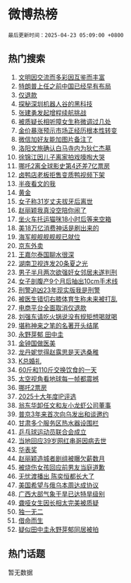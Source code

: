 # 微博热榜

`最后更新时间：2025-04-23 05:09:00 +0800`

## 热门搜索

1. [文明因交流而多彩因互鉴而丰富](https://m.weibo.cn/search?containerid=100103type%3D1%26t%3D10%26q%3D%23%E6%96%87%E6%98%8E%E5%9B%A0%E4%BA%A4%E6%B5%81%E8%80%8C%E5%A4%9A%E5%BD%A9%E5%9B%A0%E4%BA%92%E9%89%B4%E8%80%8C%E4%B8%B0%E5%AF%8C%23&stream_entry_id=51&isnewpage=1&extparam=seat%3D1%26stream_entry_id%3D51%26c_type%3D51%26filter_type%3Drealtimehot%26cate%3D10103%26q%3D%2523%25E6%2596%2587%25E6%2598%258E%25E5%259B%25A0%25E4%25BA%25A4%25E6%25B5%2581%25E8%2580%258C%25E5%25A4%259A%25E5%25BD%25A9%25E5%259B%25A0%25E4%25BA%2592%25E9%2589%25B4%25E8%2580%258C%25E4%25B8%25B0%25E5%25AF%258C%2523%26pos%3D0%26dgr%3D0%26display_time%3D1745356139%26pre_seqid%3D17453561391610365670045)
1. [特朗普上任之前中国已经早有布局](https://m.weibo.cn/search?containerid=100103type%3D1%26t%3D10%26q%3D%23%E7%89%B9%E6%9C%97%E6%99%AE%E4%B8%8A%E4%BB%BB%E4%B9%8B%E5%89%8D%E4%B8%AD%E5%9B%BD%E5%B7%B2%E7%BB%8F%E6%97%A9%E6%9C%89%E5%B8%83%E5%B1%80%23&stream_entry_id=31&isnewpage=1&extparam=seat%3D1%26stream_entry_id%3D31%26realpos%3D1%26q%3D%2523%25E7%2589%25B9%25E6%259C%2597%25E6%2599%25AE%25E4%25B8%258A%25E4%25BB%25BB%25E4%25B9%258B%25E5%2589%258D%25E4%25B8%25AD%25E5%259B%25BD%25E5%25B7%25B2%25E7%25BB%258F%25E6%2597%25A9%25E6%259C%2589%25E5%25B8%2583%25E5%25B1%2580%2523%26dgr%3D0%26band_rank%3D1%26c_type%3D31%26flag%3D2%26cate%3D5001%26lcate%3D5001%26pos%3D0%26filter_type%3Drealtimehot%26display_time%3D1745356139%26pre_seqid%3D17453561391610365670045)
1. [仅退款](https://m.weibo.cn/search?containerid=100103type%3D1%26t%3D10%26q%3D%E4%BB%85%E9%80%80%E6%AC%BE&stream_entry_id=31&isnewpage=1&extparam=seat%3D1%26stream_entry_id%3D31%26realpos%3D2%26q%3D%25E4%25BB%2585%25E9%2580%2580%25E6%25AC%25BE%26dgr%3D0%26band_rank%3D2%26c_type%3D31%26flag%3D2%26cate%3D5001%26lcate%3D5001%26pos%3D1%26filter_type%3Drealtimehot%26display_time%3D1745356139%26pre_seqid%3D17453561391610365670045)
1. [探秘深圳机器人谷的黑科技](https://m.weibo.cn/search?containerid=100103type%3D1%26t%3D10%26q%3D%23%E6%8E%A2%E7%A7%98%E6%B7%B1%E5%9C%B3%E6%9C%BA%E5%99%A8%E4%BA%BA%E8%B0%B7%E7%9A%84%E9%BB%91%E7%A7%91%E6%8A%80%23&stream_entry_id=31&isnewpage=1&extparam=seat%3D1%26stream_entry_id%3D31%26realpos%3D3%26q%3D%2523%25E6%258E%25A2%25E7%25A7%2598%25E6%25B7%25B1%25E5%259C%25B3%25E6%259C%25BA%25E5%2599%25A8%25E4%25BA%25BA%25E8%25B0%25B7%25E7%259A%2584%25E9%25BB%2591%25E7%25A7%2591%25E6%258A%2580%2523%26dgr%3D0%26band_rank%3D3%26c_type%3D31%26flag%3D0%26cate%3D5001%26lcate%3D5001%26pos%3D2%26filter_type%3Drealtimehot%26display_time%3D1745356139%26pre_seqid%3D17453561391610365670045)
1. [张建勇发起增程续航挑战](https://m.weibo.cn/search?containerid=100103type%3D1%26t%3D10%26q%3D%23%E5%BC%A0%E5%BB%BA%E5%8B%87%E5%8F%91%E8%B5%B7%E5%A2%9E%E7%A8%8B%E7%BB%AD%E8%88%AA%E6%8C%91%E6%88%98%23&stream_entry_id=31&isnewpage=1&extparam=seat%3D1%26stream_entry_id%3D31%26q%3D%2523%25E5%25BC%25A0%25E5%25BB%25BA%25E5%258B%2587%25E5%258F%2591%25E8%25B5%25B7%25E5%25A2%259E%25E7%25A8%258B%25E7%25BB%25AD%25E8%2588%25AA%25E6%258C%2591%25E6%2588%2598%2523%26cate%3D5001%26dgr%3D0%26adid%3D283818%26c_type%3D31%26filter_type%3Drealtimehot%26topic_ad%3D1%26is_ad_pos%3D1%26band_rank%3D4%26pos%3D3%26lcate%3D5001%26display_time%3D1745356139%26pre_seqid%3D17453561391610365670045)
1. [被质疑长相听障女生称微调过几处](https://m.weibo.cn/search?containerid=100103type%3D1%26t%3D10%26q%3D%23%E8%A2%AB%E8%B4%A8%E7%96%91%E9%95%BF%E7%9B%B8%E5%90%AC%E9%9A%9C%E5%A5%B3%E7%94%9F%E7%A7%B0%E5%BE%AE%E8%B0%83%E8%BF%87%E5%87%A0%E5%A4%84%23&stream_entry_id=31&isnewpage=1&extparam=seat%3D1%26stream_entry_id%3D31%26realpos%3D4%26q%3D%2523%25E8%25A2%25AB%25E8%25B4%25A8%25E7%2596%2591%25E9%2595%25BF%25E7%259B%25B8%25E5%2590%25AC%25E9%259A%259C%25E5%25A5%25B3%25E7%2594%259F%25E7%25A7%25B0%25E5%25BE%25AE%25E8%25B0%2583%25E8%25BF%2587%25E5%2587%25A0%25E5%25A4%2584%2523%26dgr%3D0%26band_rank%3D4%26c_type%3D31%26flag%3D2%26cate%3D5001%26lcate%3D5001%26pos%3D4%26filter_type%3Drealtimehot%26display_time%3D1745356139%26pre_seqid%3D17453561391610365670045)
1. [金价暴涨预示市场正经历根本性转变](https://m.weibo.cn/search?containerid=100103type%3D1%26t%3D10%26q%3D%23%E9%87%91%E4%BB%B7%E6%9A%B4%E6%B6%A8%E9%A2%84%E7%A4%BA%E5%B8%82%E5%9C%BA%E6%AD%A3%E7%BB%8F%E5%8E%86%E6%A0%B9%E6%9C%AC%E6%80%A7%E8%BD%AC%E5%8F%98%23&stream_entry_id=31&isnewpage=1&extparam=seat%3D1%26stream_entry_id%3D31%26realpos%3D5%26q%3D%2523%25E9%2587%2591%25E4%25BB%25B7%25E6%259A%25B4%25E6%25B6%25A8%25E9%25A2%2584%25E7%25A4%25BA%25E5%25B8%2582%25E5%259C%25BA%25E6%25AD%25A3%25E7%25BB%258F%25E5%258E%2586%25E6%25A0%25B9%25E6%259C%25AC%25E6%2580%25A7%25E8%25BD%25AC%25E5%258F%2598%2523%26dgr%3D0%26band_rank%3D5%26c_type%3D31%26flag%3D2%26cate%3D5001%26lcate%3D5001%26pos%3D5%26filter_type%3Drealtimehot%26display_time%3D1745356139%26pre_seqid%3D17453561391610365670045)
1. [微信加好友能加图片备注了](https://m.weibo.cn/search?containerid=100103type%3D1%26t%3D10%26q%3D%23%E5%BE%AE%E4%BF%A1%E5%8A%A0%E5%A5%BD%E5%8F%8B%E8%83%BD%E5%8A%A0%E5%9B%BE%E7%89%87%E5%A4%87%E6%B3%A8%E4%BA%86%23&stream_entry_id=31&isnewpage=1&extparam=seat%3D1%26stream_entry_id%3D31%26realpos%3D6%26q%3D%2523%25E5%25BE%25AE%25E4%25BF%25A1%25E5%258A%25A0%25E5%25A5%25BD%25E5%258F%258B%25E8%2583%25BD%25E5%258A%25A0%25E5%259B%25BE%25E7%2589%2587%25E5%25A4%2587%25E6%25B3%25A8%25E4%25BA%2586%2523%26dgr%3D0%26band_rank%3D6%26c_type%3D31%26flag%3D2%26cate%3D5001%26lcate%3D5001%26pos%3D6%26filter_type%3Drealtimehot%26display_time%3D1745356139%26pre_seqid%3D17453561391610365670045)
1. [洛阳文旅确认白马寺内为狄仁杰墓](https://m.weibo.cn/search?containerid=100103type%3D1%26t%3D10%26q%3D%23%E6%B4%9B%E9%98%B3%E6%96%87%E6%97%85%E7%A1%AE%E8%AE%A4%E7%99%BD%E9%A9%AC%E5%AF%BA%E5%86%85%E4%B8%BA%E7%8B%84%E4%BB%81%E6%9D%B0%E5%A2%93%23&stream_entry_id=31&isnewpage=1&extparam=seat%3D1%26stream_entry_id%3D31%26realpos%3D7%26q%3D%2523%25E6%25B4%259B%25E9%2598%25B3%25E6%2596%2587%25E6%2597%2585%25E7%25A1%25AE%25E8%25AE%25A4%25E7%2599%25BD%25E9%25A9%25AC%25E5%25AF%25BA%25E5%2586%2585%25E4%25B8%25BA%25E7%258B%2584%25E4%25BB%2581%25E6%259D%25B0%25E5%25A2%2593%2523%26dgr%3D0%26band_rank%3D7%26c_type%3D31%26flag%3D2%26cate%3D5001%26lcate%3D5001%26pos%3D7%26filter_type%3Drealtimehot%26display_time%3D1745356139%26pre_seqid%3D17453561391610365670045)
1. [徐锦江因儿子离家拍戏嚎啕大哭](https://m.weibo.cn/search?containerid=100103type%3D1%26t%3D10%26q%3D%23%E5%BE%90%E9%94%A6%E6%B1%9F%E5%9B%A0%E5%84%BF%E5%AD%90%E7%A6%BB%E5%AE%B6%E6%8B%8D%E6%88%8F%E5%9A%8E%E5%95%95%E5%A4%A7%E5%93%AD%23&stream_entry_id=31&isnewpage=1&extparam=seat%3D1%26stream_entry_id%3D31%26realpos%3D8%26q%3D%2523%25E5%25BE%2590%25E9%2594%25A6%25E6%25B1%259F%25E5%259B%25A0%25E5%2584%25BF%25E5%25AD%2590%25E7%25A6%25BB%25E5%25AE%25B6%25E6%258B%258D%25E6%2588%258F%25E5%259A%258E%25E5%2595%2595%25E5%25A4%25A7%25E5%2593%25AD%2523%26dgr%3D0%26band_rank%3D8%26c_type%3D31%26flag%3D0%26cate%3D5001%26lcate%3D5001%26pos%3D8%26filter_type%3Drealtimehot%26display_time%3D1745356139%26pre_seqid%3D17453561391610365670045)
1. [哪吒2离全球影史第4还差7亿票房](https://m.weibo.cn/search?containerid=100103type%3D1%26t%3D10%26q%3D%23%E5%93%AA%E5%90%922%E7%A6%BB%E5%85%A8%E7%90%83%E5%BD%B1%E5%8F%B2%E7%AC%AC4%E8%BF%98%E5%B7%AE7%E4%BA%BF%E7%A5%A8%E6%88%BF%23&stream_entry_id=31&isnewpage=1&extparam=seat%3D1%26stream_entry_id%3D31%26realpos%3D9%26q%3D%2523%25E5%2593%25AA%25E5%2590%25922%25E7%25A6%25BB%25E5%2585%25A8%25E7%2590%2583%25E5%25BD%25B1%25E5%258F%25B2%25E7%25AC%25AC4%25E8%25BF%2598%25E5%25B7%25AE7%25E4%25BA%25BF%25E7%25A5%25A8%25E6%2588%25BF%2523%26dgr%3D0%26band_rank%3D9%26c_type%3D31%26flag%3D0%26cate%3D5001%26lcate%3D5001%26pos%3D9%26filter_type%3Drealtimehot%26display_time%3D1745356139%26pre_seqid%3D17453561391610365670045)
1. [卤鸭店老板拒售变质鸭视频下架](https://m.weibo.cn/search?containerid=100103type%3D1%26t%3D10%26q%3D%23%E5%8D%A4%E9%B8%AD%E5%BA%97%E8%80%81%E6%9D%BF%E6%8B%92%E5%94%AE%E5%8F%98%E8%B4%A8%E9%B8%AD%E8%A7%86%E9%A2%91%E4%B8%8B%E6%9E%B6%23&stream_entry_id=31&isnewpage=1&extparam=seat%3D1%26stream_entry_id%3D31%26realpos%3D10%26q%3D%2523%25E5%258D%25A4%25E9%25B8%25AD%25E5%25BA%2597%25E8%2580%2581%25E6%259D%25BF%25E6%258B%2592%25E5%2594%25AE%25E5%258F%2598%25E8%25B4%25A8%25E9%25B8%25AD%25E8%25A7%2586%25E9%25A2%2591%25E4%25B8%258B%25E6%259E%25B6%2523%26dgr%3D0%26band_rank%3D10%26c_type%3D31%26flag%3D1%26cate%3D5001%26lcate%3D5001%26pos%3D10%26filter_type%3Drealtimehot%26display_time%3D1745356139%26pre_seqid%3D17453561391610365670045)
1. [半夜看文的我](https://m.weibo.cn/search?containerid=100103type%3D1%26t%3D10%26q%3D%E5%8D%8A%E5%A4%9C%E7%9C%8B%E6%96%87%E7%9A%84%E6%88%91&stream_entry_id=31&isnewpage=1&extparam=seat%3D1%26stream_entry_id%3D31%26realpos%3D11%26q%3D%25E5%258D%258A%25E5%25A4%259C%25E7%259C%258B%25E6%2596%2587%25E7%259A%2584%25E6%2588%2591%26dgr%3D0%26band_rank%3D11%26c_type%3D31%26flag%3D0%26cate%3D5001%26lcate%3D5001%26pos%3D11%26filter_type%3Drealtimehot%26display_time%3D1745356139%26pre_seqid%3D17453561391610365670045)
1. [黄金](https://m.weibo.cn/search?containerid=100103type%3D1%26t%3D10%26q%3D%E9%BB%84%E9%87%91&stream_entry_id=31&isnewpage=1&extparam=seat%3D1%26stream_entry_id%3D31%26realpos%3D12%26q%3D%25E9%25BB%2584%25E9%2587%2591%26dgr%3D0%26band_rank%3D12%26c_type%3D31%26flag%3D0%26cate%3D5001%26lcate%3D5001%26pos%3D12%26filter_type%3Drealtimehot%26display_time%3D1745356139%26pre_seqid%3D17453561391610365670045)
1. [女子称31岁丈夫拔牙后离世](https://m.weibo.cn/search?containerid=100103type%3D1%26t%3D10%26q%3D%23%E5%A5%B3%E5%AD%90%E7%A7%B031%E5%B2%81%E4%B8%88%E5%A4%AB%E6%8B%94%E7%89%99%E5%90%8E%E7%A6%BB%E4%B8%96%23&stream_entry_id=31&isnewpage=1&extparam=seat%3D1%26stream_entry_id%3D31%26realpos%3D13%26q%3D%2523%25E5%25A5%25B3%25E5%25AD%2590%25E7%25A7%25B031%25E5%25B2%2581%25E4%25B8%2588%25E5%25A4%25AB%25E6%258B%2594%25E7%2589%2599%25E5%2590%258E%25E7%25A6%25BB%25E4%25B8%2596%2523%26dgr%3D0%26band_rank%3D13%26c_type%3D31%26flag%3D0%26cate%3D5001%26lcate%3D5001%26pos%3D13%26filter_type%3Drealtimehot%26display_time%3D1745356139%26pre_seqid%3D17453561391610365670045)
1. [赵丽颖我真没空陪你闹了](https://m.weibo.cn/search?containerid=100103type%3D1%26t%3D10%26q%3D%E8%B5%B5%E4%B8%BD%E9%A2%96%E6%88%91%E7%9C%9F%E6%B2%A1%E7%A9%BA%E9%99%AA%E4%BD%A0%E9%97%B9%E4%BA%86&stream_entry_id=31&isnewpage=1&extparam=seat%3D1%26stream_entry_id%3D31%26realpos%3D14%26q%3D%25E8%25B5%25B5%25E4%25B8%25BD%25E9%25A2%2596%25E6%2588%2591%25E7%259C%259F%25E6%25B2%25A1%25E7%25A9%25BA%25E9%2599%25AA%25E4%25BD%25A0%25E9%2597%25B9%25E4%25BA%2586%26dgr%3D0%26band_rank%3D14%26c_type%3D31%26flag%3D0%26cate%3D5001%26lcate%3D5001%26pos%3D14%26filter_type%3Drealtimehot%26display_time%3D1745356139%26pre_seqid%3D17453561391610365670045)
1. [坐火车托运猫咪18小时后等来空箱](https://m.weibo.cn/search?containerid=100103type%3D1%26t%3D10%26q%3D%23%E5%9D%90%E7%81%AB%E8%BD%A6%E6%89%98%E8%BF%90%E7%8C%AB%E5%92%AA18%E5%B0%8F%E6%97%B6%E5%90%8E%E7%AD%89%E6%9D%A5%E7%A9%BA%E7%AE%B1%23&stream_entry_id=31&isnewpage=1&extparam=seat%3D1%26stream_entry_id%3D31%26realpos%3D15%26q%3D%2523%25E5%259D%2590%25E7%2581%25AB%25E8%25BD%25A6%25E6%2589%2598%25E8%25BF%2590%25E7%258C%25AB%25E5%2592%25AA18%25E5%25B0%258F%25E6%2597%25B6%25E5%2590%258E%25E7%25AD%2589%25E6%259D%25A5%25E7%25A9%25BA%25E7%25AE%25B1%2523%26dgr%3D0%26band_rank%3D15%26c_type%3D31%26flag%3D0%26cate%3D5001%26lcate%3D5001%26pos%3D15%26filter_type%3Drealtimehot%26display_time%3D1745356139%26pre_seqid%3D17453561391610365670045)
1. [美18万亿消费神话是刷出来的](https://m.weibo.cn/search?containerid=100103type%3D1%26t%3D10%26q%3D%23%E7%BE%8E18%E4%B8%87%E4%BA%BF%E6%B6%88%E8%B4%B9%E7%A5%9E%E8%AF%9D%E6%98%AF%E5%88%B7%E5%87%BA%E6%9D%A5%E7%9A%84%23&stream_entry_id=31&isnewpage=1&extparam=seat%3D1%26stream_entry_id%3D31%26realpos%3D16%26q%3D%2523%25E7%25BE%258E18%25E4%25B8%2587%25E4%25BA%25BF%25E6%25B6%2588%25E8%25B4%25B9%25E7%25A5%259E%25E8%25AF%259D%25E6%2598%25AF%25E5%2588%25B7%25E5%2587%25BA%25E6%259D%25A5%25E7%259A%2584%2523%26dgr%3D0%26band_rank%3D16%26c_type%3D31%26flag%3D0%26cate%3D5001%26lcate%3D5001%26pos%3D16%26filter_type%3Drealtimehot%26display_time%3D1745356139%26pre_seqid%3D17453561391610365670045)
1. [海军舰舰舰舰舰已就位](https://m.weibo.cn/search?containerid=100103type%3D1%26t%3D10%26q%3D%23%E6%B5%B7%E5%86%9B%E8%88%B0%E8%88%B0%E8%88%B0%E8%88%B0%E8%88%B0%E5%B7%B2%E5%B0%B1%E4%BD%8D%23&stream_entry_id=31&isnewpage=1&extparam=seat%3D1%26stream_entry_id%3D31%26realpos%3D17%26q%3D%2523%25E6%25B5%25B7%25E5%2586%259B%25E8%2588%25B0%25E8%2588%25B0%25E8%2588%25B0%25E8%2588%25B0%25E8%2588%25B0%25E5%25B7%25B2%25E5%25B0%25B1%25E4%25BD%258D%2523%26dgr%3D0%26band_rank%3D17%26c_type%3D31%26flag%3D0%26cate%3D5001%26lcate%3D5001%26pos%3D17%26filter_type%3Drealtimehot%26display_time%3D1745356139%26pre_seqid%3D17453561391610365670045)
1. [京东外卖](https://m.weibo.cn/search?containerid=100103type%3D1%26t%3D10%26q%3D%E4%BA%AC%E4%B8%9C%E5%A4%96%E5%8D%96&stream_entry_id=31&isnewpage=1&extparam=seat%3D1%26stream_entry_id%3D31%26realpos%3D18%26q%3D%25E4%25BA%25AC%25E4%25B8%259C%25E5%25A4%2596%25E5%258D%2596%26dgr%3D0%26band_rank%3D18%26c_type%3D31%26flag%3D0%26cate%3D5001%26lcate%3D5001%26pos%3D18%26filter_type%3Drealtimehot%26display_time%3D1745356139%26pre_seqid%3D17453561391610365670045)
1. [王嘉尔泰国聊水很深](https://m.weibo.cn/search?containerid=100103type%3D1%26t%3D10%26q%3D%E7%8E%8B%E5%98%89%E5%B0%94%E6%B3%B0%E5%9B%BD%E8%81%8A%E6%B0%B4%E5%BE%88%E6%B7%B1&stream_entry_id=31&isnewpage=1&extparam=seat%3D1%26stream_entry_id%3D31%26realpos%3D19%26q%3D%25E7%258E%258B%25E5%2598%2589%25E5%25B0%2594%25E6%25B3%25B0%25E5%259B%25BD%25E8%2581%258A%25E6%25B0%25B4%25E5%25BE%2588%25E6%25B7%25B1%26dgr%3D0%26band_rank%3D19%26c_type%3D31%26flag%3D0%26cate%3D5001%26lcate%3D5001%26pos%3D19%26filter_type%3Drealtimehot%26display_time%3D1745356139%26pre_seqid%3D17453561391610365670045)
1. [湖南卫视连发20条夏之光](https://m.weibo.cn/search?containerid=100103type%3D1%26t%3D10%26q%3D%23%E6%B9%96%E5%8D%97%E5%8D%AB%E8%A7%86%E8%BF%9E%E5%8F%9120%E6%9D%A1%E5%A4%8F%E4%B9%8B%E5%85%89%23&stream_entry_id=31&isnewpage=1&extparam=seat%3D1%26stream_entry_id%3D31%26realpos%3D20%26q%3D%2523%25E6%25B9%2596%25E5%258D%2597%25E5%258D%25AB%25E8%25A7%2586%25E8%25BF%259E%25E5%258F%259120%25E6%259D%25A1%25E5%25A4%258F%25E4%25B9%258B%25E5%2585%2589%2523%26dgr%3D0%26band_rank%3D20%26c_type%3D31%26flag%3D0%26cate%3D5001%26lcate%3D5001%26pos%3D20%26filter_type%3Drealtimehot%26display_time%3D1745356139%26pre_seqid%3D17453561391610365670045)
1. [男子半月两次欲强奸女邻居未遂判刑](https://m.weibo.cn/search?containerid=100103type%3D1%26t%3D10%26q%3D%23%E7%94%B7%E5%AD%90%E5%8D%8A%E6%9C%88%E4%B8%A4%E6%AC%A1%E6%AC%B2%E5%BC%BA%E5%A5%B8%E5%A5%B3%E9%82%BB%E5%B1%85%E6%9C%AA%E9%81%82%E5%88%A4%E5%88%91%23&stream_entry_id=31&isnewpage=1&extparam=seat%3D1%26stream_entry_id%3D31%26realpos%3D21%26q%3D%2523%25E7%2594%25B7%25E5%25AD%2590%25E5%258D%258A%25E6%259C%2588%25E4%25B8%25A4%25E6%25AC%25A1%25E6%25AC%25B2%25E5%25BC%25BA%25E5%25A5%25B8%25E5%25A5%25B3%25E9%2582%25BB%25E5%25B1%2585%25E6%259C%25AA%25E9%2581%2582%25E5%2588%25A4%25E5%2588%2591%2523%26dgr%3D0%26band_rank%3D21%26c_type%3D31%26flag%3D0%26cate%3D5001%26lcate%3D5001%26pos%3D21%26filter_type%3Drealtimehot%26display_time%3D1745356139%26pre_seqid%3D17453561391610365670045)
1. [女子剖腹产9个月后抽出10cm手术线](https://m.weibo.cn/search?containerid=100103type%3D1%26t%3D10%26q%3D%23%E5%A5%B3%E5%AD%90%E5%89%96%E8%85%B9%E4%BA%A79%E4%B8%AA%E6%9C%88%E5%90%8E%E6%8A%BD%E5%87%BA10cm%E6%89%8B%E6%9C%AF%E7%BA%BF%23&stream_entry_id=31&isnewpage=1&extparam=seat%3D1%26stream_entry_id%3D31%26realpos%3D22%26q%3D%2523%25E5%25A5%25B3%25E5%25AD%2590%25E5%2589%2596%25E8%2585%25B9%25E4%25BA%25A79%25E4%25B8%25AA%25E6%259C%2588%25E5%2590%258E%25E6%258A%25BD%25E5%2587%25BA10cm%25E6%2589%258B%25E6%259C%25AF%25E7%25BA%25BF%2523%26dgr%3D0%26band_rank%3D22%26c_type%3D31%26flag%3D0%26cate%3D5001%26lcate%3D5001%26pos%3D22%26filter_type%3Drealtimehot%26display_time%3D1745356139%26pre_seqid%3D17453561391610365670045)
1. [刑警追凶23年现实版我是刑警](https://m.weibo.cn/search?containerid=100103type%3D1%26t%3D10%26q%3D%23%E5%88%91%E8%AD%A6%E8%BF%BD%E5%87%B623%E5%B9%B4%E7%8E%B0%E5%AE%9E%E7%89%88%E6%88%91%E6%98%AF%E5%88%91%E8%AD%A6%23&stream_entry_id=31&isnewpage=1&extparam=seat%3D1%26stream_entry_id%3D31%26realpos%3D23%26q%3D%2523%25E5%2588%2591%25E8%25AD%25A6%25E8%25BF%25BD%25E5%2587%25B623%25E5%25B9%25B4%25E7%258E%25B0%25E5%25AE%259E%25E7%2589%2588%25E6%2588%2591%25E6%2598%25AF%25E5%2588%2591%25E8%25AD%25A6%2523%26dgr%3D0%26band_rank%3D23%26c_type%3D31%26flag%3D0%26cate%3D5001%26lcate%3D5001%26pos%3D23%26filter_type%3Drealtimehot%26display_time%3D1745356139%26pre_seqid%3D17453561391610365670045)
1. [被医生错切右膝体育生称未来被打乱](https://m.weibo.cn/search?containerid=100103type%3D1%26t%3D10%26q%3D%23%E8%A2%AB%E5%8C%BB%E7%94%9F%E9%94%99%E5%88%87%E5%8F%B3%E8%86%9D%E4%BD%93%E8%82%B2%E7%94%9F%E7%A7%B0%E6%9C%AA%E6%9D%A5%E8%A2%AB%E6%89%93%E4%B9%B1%23&stream_entry_id=31&isnewpage=1&extparam=seat%3D1%26stream_entry_id%3D31%26realpos%3D24%26q%3D%2523%25E8%25A2%25AB%25E5%258C%25BB%25E7%2594%259F%25E9%2594%2599%25E5%2588%2587%25E5%258F%25B3%25E8%2586%259D%25E4%25BD%2593%25E8%2582%25B2%25E7%2594%259F%25E7%25A7%25B0%25E6%259C%25AA%25E6%259D%25A5%25E8%25A2%25AB%25E6%2589%2593%25E4%25B9%25B1%2523%26dgr%3D0%26band_rank%3D24%26c_type%3D31%26flag%3D0%26cate%3D5001%26lcate%3D5001%26pos%3D24%26filter_type%3Drealtimehot%26display_time%3D1745356139%26pre_seqid%3D17453561391610365670045)
1. [电商平台全面取消仅退款](https://m.weibo.cn/search?containerid=100103type%3D1%26t%3D10%26q%3D%23%E7%94%B5%E5%95%86%E5%B9%B3%E5%8F%B0%E5%85%A8%E9%9D%A2%E5%8F%96%E6%B6%88%E4%BB%85%E9%80%80%E6%AC%BE%23&stream_entry_id=31&isnewpage=1&extparam=seat%3D1%26stream_entry_id%3D31%26realpos%3D25%26q%3D%2523%25E7%2594%25B5%25E5%2595%2586%25E5%25B9%25B3%25E5%258F%25B0%25E5%2585%25A8%25E9%259D%25A2%25E5%258F%2596%25E6%25B6%2588%25E4%25BB%2585%25E9%2580%2580%25E6%25AC%25BE%2523%26dgr%3D0%26band_rank%3D25%26c_type%3D31%26flag%3D0%26cate%3D5001%26lcate%3D5001%26pos%3D25%26filter_type%3Drealtimehot%26display_time%3D1745356139%26pre_seqid%3D17453561391610365670045)
1. [刘强东请吃火锅说没有规矩想喝就喝](https://m.weibo.cn/search?containerid=100103type%3D1%26t%3D10%26q%3D%23%E5%88%98%E5%BC%BA%E4%B8%9C%E8%AF%B7%E5%90%83%E7%81%AB%E9%94%85%E8%AF%B4%E6%B2%A1%E6%9C%89%E8%A7%84%E7%9F%A9%E6%83%B3%E5%96%9D%E5%B0%B1%E5%96%9D%23&stream_entry_id=31&isnewpage=1&extparam=seat%3D1%26stream_entry_id%3D31%26realpos%3D26%26q%3D%2523%25E5%2588%2598%25E5%25BC%25BA%25E4%25B8%259C%25E8%25AF%25B7%25E5%2590%2583%25E7%2581%25AB%25E9%2594%2585%25E8%25AF%25B4%25E6%25B2%25A1%25E6%259C%2589%25E8%25A7%2584%25E7%259F%25A9%25E6%2583%25B3%25E5%2596%259D%25E5%25B0%25B1%25E5%2596%259D%2523%26dgr%3D0%26band_rank%3D26%26c_type%3D31%26flag%3D1%26cate%3D5001%26lcate%3D5001%26pos%3D26%26filter_type%3Drealtimehot%26display_time%3D1745356139%26pre_seqid%3D17453561391610365670045)
1. [堪称神来之笔的名著开头结尾](https://m.weibo.cn/search?containerid=100103type%3D1%26t%3D10%26q%3D%23%E5%A0%AA%E7%A7%B0%E7%A5%9E%E6%9D%A5%E4%B9%8B%E7%AC%94%E7%9A%84%E5%90%8D%E8%91%97%E5%BC%80%E5%A4%B4%E7%BB%93%E5%B0%BE%23&stream_entry_id=31&isnewpage=1&extparam=seat%3D1%26stream_entry_id%3D31%26realpos%3D27%26q%3D%2523%25E5%25A0%25AA%25E7%25A7%25B0%25E7%25A5%259E%25E6%259D%25A5%25E4%25B9%258B%25E7%25AC%2594%25E7%259A%2584%25E5%2590%258D%25E8%2591%2597%25E5%25BC%2580%25E5%25A4%25B4%25E7%25BB%2593%25E5%25B0%25BE%2523%26dgr%3D0%26band_rank%3D27%26c_type%3D31%26flag%3D0%26cate%3D5001%26lcate%3D5001%26pos%3D27%26filter_type%3Drealtimehot%26display_time%3D1745356139%26pre_seqid%3D17453561391610365670045)
1. [永野芽郁 田中圭](https://m.weibo.cn/search?containerid=100103type%3D1%26t%3D10%26q%3D%E6%B0%B8%E9%87%8E%E8%8A%BD%E9%83%81+%E7%94%B0%E4%B8%AD%E5%9C%AD&stream_entry_id=31&isnewpage=1&extparam=seat%3D1%26stream_entry_id%3D31%26realpos%3D28%26q%3D%25E6%25B0%25B8%25E9%2587%258E%25E8%258A%25BD%25E9%2583%2581%2520%25E7%2594%25B0%25E4%25B8%25AD%25E5%259C%25AD%26dgr%3D0%26band_rank%3D28%26c_type%3D31%26flag%3D0%26cate%3D5001%26lcate%3D5001%26pos%3D28%26filter_type%3Drealtimehot%26display_time%3D1745356139%26pre_seqid%3D17453561391610365670045)
1. [金钟国做医美](https://m.weibo.cn/search?containerid=100103type%3D1%26t%3D10%26q%3D%23%E9%87%91%E9%92%9F%E5%9B%BD%E5%81%9A%E5%8C%BB%E7%BE%8E%23&stream_entry_id=31&isnewpage=1&extparam=seat%3D1%26stream_entry_id%3D31%26realpos%3D29%26q%3D%2523%25E9%2587%2591%25E9%2592%259F%25E5%259B%25BD%25E5%2581%259A%25E5%258C%25BB%25E7%25BE%258E%2523%26dgr%3D0%26band_rank%3D29%26c_type%3D31%26flag%3D0%26cate%3D5001%26lcate%3D5001%26pos%3D29%26filter_type%3Drealtimehot%26display_time%3D1745356139%26pre_seqid%3D17453561391610365670045)
1. [龙丹妮觉得赵露思是天选桑稚](https://m.weibo.cn/search?containerid=100103type%3D1%26t%3D10%26q%3D%E9%BE%99%E4%B8%B9%E5%A6%AE%E8%A7%89%E5%BE%97%E8%B5%B5%E9%9C%B2%E6%80%9D%E6%98%AF%E5%A4%A9%E9%80%89%E6%A1%91%E7%A8%9A&stream_entry_id=31&isnewpage=1&extparam=seat%3D1%26stream_entry_id%3D31%26realpos%3D30%26q%3D%25E9%25BE%2599%25E4%25B8%25B9%25E5%25A6%25AE%25E8%25A7%2589%25E5%25BE%2597%25E8%25B5%25B5%25E9%259C%25B2%25E6%2580%259D%25E6%2598%25AF%25E5%25A4%25A9%25E9%2580%2589%25E6%25A1%2591%25E7%25A8%259A%26dgr%3D0%26band_rank%3D30%26c_type%3D31%26flag%3D0%26cate%3D5001%26lcate%3D5001%26pos%3D30%26filter_type%3Drealtimehot%26display_time%3D1745356139%26pre_seqid%3D17453561391610365670045)
1. [K总婚礼](https://m.weibo.cn/search?containerid=100103type%3D1%26t%3D10%26q%3DK%E6%80%BB%E5%A9%9A%E7%A4%BC&stream_entry_id=31&isnewpage=1&extparam=seat%3D1%26stream_entry_id%3D31%26realpos%3D31%26q%3DK%25E6%2580%25BB%25E5%25A9%259A%25E7%25A4%25BC%26dgr%3D0%26band_rank%3D31%26c_type%3D31%26flag%3D0%26cate%3D5001%26lcate%3D5001%26pos%3D31%26filter_type%3Drealtimehot%26display_time%3D1745356139%26pre_seqid%3D17453561391610365670045)
1. [60斤和110斤交换饮食的一天](https://m.weibo.cn/search?containerid=100103type%3D1%26t%3D10%26q%3D60%E6%96%A4%E5%92%8C110%E6%96%A4%E4%BA%A4%E6%8D%A2%E9%A5%AE%E9%A3%9F%E7%9A%84%E4%B8%80%E5%A4%A9&stream_entry_id=31&isnewpage=1&extparam=seat%3D1%26stream_entry_id%3D31%26realpos%3D32%26q%3D60%25E6%2596%25A4%25E5%2592%258C110%25E6%2596%25A4%25E4%25BA%25A4%25E6%258D%25A2%25E9%25A5%25AE%25E9%25A3%259F%25E7%259A%2584%25E4%25B8%2580%25E5%25A4%25A9%26dgr%3D0%26band_rank%3D32%26c_type%3D31%26flag%3D0%26cate%3D5001%26lcate%3D5001%26pos%3D32%26filter_type%3Drealtimehot%26display_time%3D1745356139%26pre_seqid%3D17453561391610365670045)
1. [太空视角看地球每一帧都震撼](https://m.weibo.cn/search?containerid=100103type%3D1%26t%3D10%26q%3D%23%E5%A4%AA%E7%A9%BA%E8%A7%86%E8%A7%92%E7%9C%8B%E5%9C%B0%E7%90%83%E6%AF%8F%E4%B8%80%E5%B8%A7%E9%83%BD%E9%9C%87%E6%92%BC%23&stream_entry_id=31&isnewpage=1&extparam=seat%3D1%26stream_entry_id%3D31%26realpos%3D33%26q%3D%2523%25E5%25A4%25AA%25E7%25A9%25BA%25E8%25A7%2586%25E8%25A7%2592%25E7%259C%258B%25E5%259C%25B0%25E7%2590%2583%25E6%25AF%258F%25E4%25B8%2580%25E5%25B8%25A7%25E9%2583%25BD%25E9%259C%2587%25E6%2592%25BC%2523%26dgr%3D0%26band_rank%3D33%26c_type%3D31%26flag%3D0%26cate%3D5001%26lcate%3D5001%26pos%3D33%26filter_type%3Drealtimehot%26display_time%3D1745356139%26pre_seqid%3D17453561391610365670045)
1. [哪吒2票房](https://m.weibo.cn/search?containerid=100103type%3D1%26t%3D10%26q%3D%E5%93%AA%E5%90%922%E7%A5%A8%E6%88%BF&stream_entry_id=31&isnewpage=1&extparam=seat%3D1%26stream_entry_id%3D31%26realpos%3D34%26q%3D%25E5%2593%25AA%25E5%2590%25922%25E7%25A5%25A8%25E6%2588%25BF%26dgr%3D0%26band_rank%3D34%26c_type%3D31%26flag%3D0%26cate%3D5001%26lcate%3D5001%26pos%3D34%26filter_type%3Drealtimehot%26display_time%3D1745356139%26pre_seqid%3D17453561391610365670045)
1. [2025十大年度IP评选](https://m.weibo.cn/search?containerid=100103type%3D1%26t%3D10%26q%3D%232025%E5%8D%81%E5%A4%A7%E5%B9%B4%E5%BA%A6IP%E8%AF%84%E9%80%89%23&stream_entry_id=31&isnewpage=1&extparam=seat%3D1%26stream_entry_id%3D31%26realpos%3D35%26q%3D%25232025%25E5%258D%2581%25E5%25A4%25A7%25E5%25B9%25B4%25E5%25BA%25A6IP%25E8%25AF%2584%25E9%2580%2589%2523%26dgr%3D0%26band_rank%3D35%26c_type%3D31%26flag%3D0%26cate%3D5001%26lcate%3D5001%26pos%3D35%26filter_type%3Drealtimehot%26display_time%3D1745356139%26pre_seqid%3D17453561391610365670045)
1. [翁东华卸任文和友小龙虾公司董事](https://m.weibo.cn/search?containerid=100103type%3D1%26t%3D10%26q%3D%23%E7%BF%81%E4%B8%9C%E5%8D%8E%E5%8D%B8%E4%BB%BB%E6%96%87%E5%92%8C%E5%8F%8B%E5%B0%8F%E9%BE%99%E8%99%BE%E5%85%AC%E5%8F%B8%E8%91%A3%E4%BA%8B%23&stream_entry_id=31&isnewpage=1&extparam=seat%3D1%26stream_entry_id%3D31%26realpos%3D36%26q%3D%2523%25E7%25BF%2581%25E4%25B8%259C%25E5%258D%258E%25E5%258D%25B8%25E4%25BB%25BB%25E6%2596%2587%25E5%2592%258C%25E5%258F%258B%25E5%25B0%258F%25E9%25BE%2599%25E8%2599%25BE%25E5%2585%25AC%25E5%258F%25B8%25E8%2591%25A3%25E4%25BA%258B%2523%26dgr%3D0%26band_rank%3D36%26c_type%3D31%26flag%3D0%26cate%3D5001%26lcate%3D5001%26pos%3D36%26filter_type%3Drealtimehot%26display_time%3D1745356139%26pre_seqid%3D17453561391610365670045)
1. [普京3年来首次向乌发出和谈邀约](https://m.weibo.cn/search?containerid=100103type%3D1%26t%3D10%26q%3D%23%E6%99%AE%E4%BA%AC3%E5%B9%B4%E6%9D%A5%E9%A6%96%E6%AC%A1%E5%90%91%E4%B9%8C%E5%8F%91%E5%87%BA%E5%92%8C%E8%B0%88%E9%82%80%E7%BA%A6%23&stream_entry_id=31&isnewpage=1&extparam=seat%3D1%26stream_entry_id%3D31%26realpos%3D37%26q%3D%2523%25E6%2599%25AE%25E4%25BA%25AC3%25E5%25B9%25B4%25E6%259D%25A5%25E9%25A6%2596%25E6%25AC%25A1%25E5%2590%2591%25E4%25B9%258C%25E5%258F%2591%25E5%2587%25BA%25E5%2592%258C%25E8%25B0%2588%25E9%2582%2580%25E7%25BA%25A6%2523%26dgr%3D0%26band_rank%3D37%26c_type%3D31%26flag%3D1%26cate%3D5001%26lcate%3D5001%26pos%3D37%26filter_type%3Drealtimehot%26display_time%3D1745356139%26pre_seqid%3D17453561391610365670045)
1. [甘肃多个服务区热水器设围栏](https://m.weibo.cn/search?containerid=100103type%3D1%26t%3D10%26q%3D%23%E7%94%98%E8%82%83%E5%A4%9A%E4%B8%AA%E6%9C%8D%E5%8A%A1%E5%8C%BA%E7%83%AD%E6%B0%B4%E5%99%A8%E8%AE%BE%E5%9B%B4%E6%A0%8F%23&stream_entry_id=31&isnewpage=1&extparam=seat%3D1%26stream_entry_id%3D31%26realpos%3D38%26q%3D%2523%25E7%2594%2598%25E8%2582%2583%25E5%25A4%259A%25E4%25B8%25AA%25E6%259C%258D%25E5%258A%25A1%25E5%258C%25BA%25E7%2583%25AD%25E6%25B0%25B4%25E5%2599%25A8%25E8%25AE%25BE%25E5%259B%25B4%25E6%25A0%258F%2523%26dgr%3D0%26band_rank%3D38%26c_type%3D31%26flag%3D0%26cate%3D5001%26lcate%3D5001%26pos%3D38%26filter_type%3Drealtimehot%26display_time%3D1745356139%26pre_seqid%3D17453561391610365670045)
1. [乒乓球运动员联合会成立](https://m.weibo.cn/search?containerid=100103type%3D1%26t%3D10%26q%3D%23%E4%B9%92%E4%B9%93%E7%90%83%E8%BF%90%E5%8A%A8%E5%91%98%E8%81%94%E5%90%88%E4%BC%9A%E6%88%90%E7%AB%8B%23&stream_entry_id=31&isnewpage=1&extparam=seat%3D1%26stream_entry_id%3D31%26realpos%3D39%26q%3D%2523%25E4%25B9%2592%25E4%25B9%2593%25E7%2590%2583%25E8%25BF%2590%25E5%258A%25A8%25E5%2591%2598%25E8%2581%2594%25E5%2590%2588%25E4%25BC%259A%25E6%2588%2590%25E7%25AB%258B%2523%26dgr%3D0%26band_rank%3D39%26c_type%3D31%26flag%3D0%26cate%3D5001%26lcate%3D5001%26pos%3D39%26filter_type%3Drealtimehot%26display_time%3D1745356139%26pre_seqid%3D17453561391610365670045)
1. [当地回应39岁网红串哥因病去世](https://m.weibo.cn/search?containerid=100103type%3D1%26t%3D10%26q%3D%23%E5%BD%93%E5%9C%B0%E5%9B%9E%E5%BA%9439%E5%B2%81%E7%BD%91%E7%BA%A2%E4%B8%B2%E5%93%A5%E5%9B%A0%E7%97%85%E5%8E%BB%E4%B8%96%23&stream_entry_id=31&isnewpage=1&extparam=seat%3D1%26stream_entry_id%3D31%26realpos%3D40%26q%3D%2523%25E5%25BD%2593%25E5%259C%25B0%25E5%259B%259E%25E5%25BA%259439%25E5%25B2%2581%25E7%25BD%2591%25E7%25BA%25A2%25E4%25B8%25B2%25E5%2593%25A5%25E5%259B%25A0%25E7%2597%2585%25E5%258E%25BB%25E4%25B8%2596%2523%26dgr%3D0%26band_rank%3D40%26c_type%3D31%26flag%3D0%26cate%3D5001%26lcate%3D5001%26pos%3D40%26filter_type%3Drealtimehot%26display_time%3D1745356139%26pre_seqid%3D17453561391610365670045)
1. [华表奖](https://m.weibo.cn/search?containerid=100103type%3D1%26t%3D10%26q%3D%E5%8D%8E%E8%A1%A8%E5%A5%96&stream_entry_id=31&isnewpage=1&extparam=seat%3D1%26stream_entry_id%3D31%26realpos%3D41%26q%3D%25E5%258D%258E%25E8%25A1%25A8%25E5%25A5%2596%26dgr%3D0%26band_rank%3D41%26c_type%3D31%26flag%3D0%26cate%3D5001%26lcate%3D5001%26pos%3D41%26filter_type%3Drealtimehot%26display_time%3D1745356139%26pre_seqid%3D17453561391610365670045)
1. [赵丽颖造城者剧组被曝欠薪数月](https://m.weibo.cn/search?containerid=100103type%3D1%26t%3D10%26q%3D%23%E8%B5%B5%E4%B8%BD%E9%A2%96%E9%80%A0%E5%9F%8E%E8%80%85%E5%89%A7%E7%BB%84%E8%A2%AB%E6%9B%9D%E6%AC%A0%E8%96%AA%E6%95%B0%E6%9C%88%23&stream_entry_id=31&isnewpage=1&extparam=seat%3D1%26stream_entry_id%3D31%26realpos%3D42%26q%3D%2523%25E8%25B5%25B5%25E4%25B8%25BD%25E9%25A2%2596%25E9%2580%25A0%25E5%259F%258E%25E8%2580%2585%25E5%2589%25A7%25E7%25BB%2584%25E8%25A2%25AB%25E6%259B%259D%25E6%25AC%25A0%25E8%2596%25AA%25E6%2595%25B0%25E6%259C%2588%2523%26dgr%3D0%26band_rank%3D42%26c_type%3D31%26flag%3D0%26cate%3D5001%26lcate%3D5001%26pos%3D42%26filter_type%3Drealtimehot%26display_time%3D1745356139%26pre_seqid%3D17453561391610365670045)
1. [被烧伤女孩回应前男友当庭道歉](https://m.weibo.cn/search?containerid=100103type%3D1%26t%3D10%26q%3D%23%E8%A2%AB%E7%83%A7%E4%BC%A4%E5%A5%B3%E5%AD%A9%E5%9B%9E%E5%BA%94%E5%89%8D%E7%94%B7%E5%8F%8B%E5%BD%93%E5%BA%AD%E9%81%93%E6%AD%89%23&stream_entry_id=31&isnewpage=1&extparam=seat%3D1%26stream_entry_id%3D31%26realpos%3D43%26q%3D%2523%25E8%25A2%25AB%25E7%2583%25A7%25E4%25BC%25A4%25E5%25A5%25B3%25E5%25AD%25A9%25E5%259B%259E%25E5%25BA%2594%25E5%2589%258D%25E7%2594%25B7%25E5%258F%258B%25E5%25BD%2593%25E5%25BA%25AD%25E9%2581%2593%25E6%25AD%2589%2523%26dgr%3D0%26band_rank%3D43%26c_type%3D31%26flag%3D0%26cate%3D5001%26lcate%3D5001%26pos%3D43%26filter_type%3Drealtimehot%26display_time%3D1745356139%26pre_seqid%3D17453561391610365670045)
1. [无忧渡播出 陈奕恒都长大了](https://m.weibo.cn/search?containerid=100103type%3D1%26t%3D10%26q%3D%E6%97%A0%E5%BF%A7%E6%B8%A1%E6%92%AD%E5%87%BA+%E9%99%88%E5%A5%95%E6%81%92%E9%83%BD%E9%95%BF%E5%A4%A7%E4%BA%86&stream_entry_id=31&isnewpage=1&extparam=seat%3D1%26stream_entry_id%3D31%26realpos%3D44%26q%3D%25E6%2597%25A0%25E5%25BF%25A7%25E6%25B8%25A1%25E6%2592%25AD%25E5%2587%25BA%2520%25E9%2599%2588%25E5%25A5%2595%25E6%2581%2592%25E9%2583%25BD%25E9%2595%25BF%25E5%25A4%25A7%25E4%25BA%2586%26dgr%3D0%26band_rank%3D44%26c_type%3D31%26flag%3D0%26cate%3D5001%26lcate%3D5001%26pos%3D44%26filter_type%3Drealtimehot%26display_time%3D1745356139%26pre_seqid%3D17453561391610365670045)
1. [美国希望与俄乌本周达成协议](https://m.weibo.cn/search?containerid=100103type%3D1%26t%3D10%26q%3D%23%E7%BE%8E%E5%9B%BD%E5%B8%8C%E6%9C%9B%E4%B8%8E%E4%BF%84%E4%B9%8C%E6%9C%AC%E5%91%A8%E8%BE%BE%E6%88%90%E5%8D%8F%E8%AE%AE%23&stream_entry_id=31&isnewpage=1&extparam=seat%3D1%26stream_entry_id%3D31%26realpos%3D45%26q%3D%2523%25E7%25BE%258E%25E5%259B%25BD%25E5%25B8%258C%25E6%259C%259B%25E4%25B8%258E%25E4%25BF%2584%25E4%25B9%258C%25E6%259C%25AC%25E5%2591%25A8%25E8%25BE%25BE%25E6%2588%2590%25E5%258D%258F%25E8%25AE%25AE%2523%26dgr%3D0%26band_rank%3D45%26c_type%3D31%26flag%3D0%26cate%3D5001%26lcate%3D5001%26pos%3D45%26filter_type%3Drealtimehot%26display_time%3D1745356139%26pre_seqid%3D17453561391610365670045)
1. [广西大部气象干旱已达特旱级别](https://m.weibo.cn/search?containerid=100103type%3D1%26t%3D10%26q%3D%23%E5%B9%BF%E8%A5%BF%E5%A4%A7%E9%83%A8%E6%B0%94%E8%B1%A1%E5%B9%B2%E6%97%B1%E5%B7%B2%E8%BE%BE%E7%89%B9%E6%97%B1%E7%BA%A7%E5%88%AB%23&stream_entry_id=31&isnewpage=1&extparam=seat%3D1%26stream_entry_id%3D31%26realpos%3D46%26q%3D%2523%25E5%25B9%25BF%25E8%25A5%25BF%25E5%25A4%25A7%25E9%2583%25A8%25E6%25B0%2594%25E8%25B1%25A1%25E5%25B9%25B2%25E6%2597%25B1%25E5%25B7%25B2%25E8%25BE%25BE%25E7%2589%25B9%25E6%2597%25B1%25E7%25BA%25A7%25E5%2588%25AB%2523%26dgr%3D0%26band_rank%3D46%26c_type%3D31%26flag%3D0%26cate%3D5001%26lcate%3D5001%26pos%3D46%26filter_type%3Drealtimehot%26display_time%3D1745356139%26pre_seqid%3D17453561391610365670045)
1. [聋哑女生因长相太完美被质疑](https://m.weibo.cn/search?containerid=100103type%3D1%26t%3D10%26q%3D%23%E8%81%8B%E5%93%91%E5%A5%B3%E7%94%9F%E5%9B%A0%E9%95%BF%E7%9B%B8%E5%A4%AA%E5%AE%8C%E7%BE%8E%E8%A2%AB%E8%B4%A8%E7%96%91%23&stream_entry_id=31&isnewpage=1&extparam=seat%3D1%26stream_entry_id%3D31%26realpos%3D47%26q%3D%2523%25E8%2581%258B%25E5%2593%2591%25E5%25A5%25B3%25E7%2594%259F%25E5%259B%25A0%25E9%2595%25BF%25E7%259B%25B8%25E5%25A4%25AA%25E5%25AE%258C%25E7%25BE%258E%25E8%25A2%25AB%25E8%25B4%25A8%25E7%2596%2591%2523%26dgr%3D0%26band_rank%3D47%26c_type%3D31%26flag%3D0%26cate%3D5001%26lcate%3D5001%26pos%3D47%26filter_type%3Drealtimehot%26display_time%3D1745356139%26pre_seqid%3D17453561391610365670045)
1. [独一无二](https://m.weibo.cn/search?containerid=100103type%3D1%26t%3D10%26q%3D%E7%8B%AC%E4%B8%80%E6%97%A0%E4%BA%8C&stream_entry_id=31&isnewpage=1&extparam=seat%3D1%26stream_entry_id%3D31%26realpos%3D48%26q%3D%25E7%258B%25AC%25E4%25B8%2580%25E6%2597%25A0%25E4%25BA%258C%26dgr%3D0%26band_rank%3D48%26c_type%3D31%26flag%3D0%26cate%3D5001%26lcate%3D5001%26pos%3D48%26filter_type%3Drealtimehot%26display_time%3D1745356139%26pre_seqid%3D17453561391610365670045)
1. [借命而生](https://m.weibo.cn/search?containerid=100103type%3D1%26t%3D10%26q%3D%E5%80%9F%E5%91%BD%E8%80%8C%E7%94%9F&stream_entry_id=31&isnewpage=1&extparam=seat%3D1%26stream_entry_id%3D31%26realpos%3D49%26q%3D%25E5%2580%259F%25E5%2591%25BD%25E8%2580%258C%25E7%2594%259F%26dgr%3D0%26band_rank%3D49%26c_type%3D31%26flag%3D0%26cate%3D5001%26lcate%3D5001%26pos%3D49%26filter_type%3Drealtimehot%26display_time%3D1745356139%26pre_seqid%3D17453561391610365670045)
1. [疑似田中圭永野芽郁同居被拍](https://m.weibo.cn/search?containerid=100103type%3D1%26t%3D10%26q%3D%23%E7%96%91%E4%BC%BC%E7%94%B0%E4%B8%AD%E5%9C%AD%E6%B0%B8%E9%87%8E%E8%8A%BD%E9%83%81%E5%90%8C%E5%B1%85%E8%A2%AB%E6%8B%8D%23&stream_entry_id=31&isnewpage=1&extparam=seat%3D1%26stream_entry_id%3D31%26realpos%3D50%26q%3D%2523%25E7%2596%2591%25E4%25BC%25BC%25E7%2594%25B0%25E4%25B8%25AD%25E5%259C%25AD%25E6%25B0%25B8%25E9%2587%258E%25E8%258A%25BD%25E9%2583%2581%25E5%2590%258C%25E5%25B1%2585%25E8%25A2%25AB%25E6%258B%258D%2523%26dgr%3D0%26band_rank%3D50%26c_type%3D31%26flag%3D0%26cate%3D5001%26lcate%3D5001%26pos%3D50%26filter_type%3Drealtimehot%26display_time%3D1745356139%26pre_seqid%3D17453561391610365670045)

## 热门话题

暂无数据
